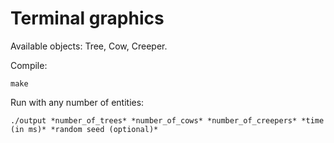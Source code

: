 # Terminal graphics
Available objects: Tree, Cow, Creeper.

Compile:
```
make
```

Run with any number of entities:
```
./output *number_of_trees* *number_of_cows* *number_of_creepers* *time (in ms)* *random seed (optional)*
```
